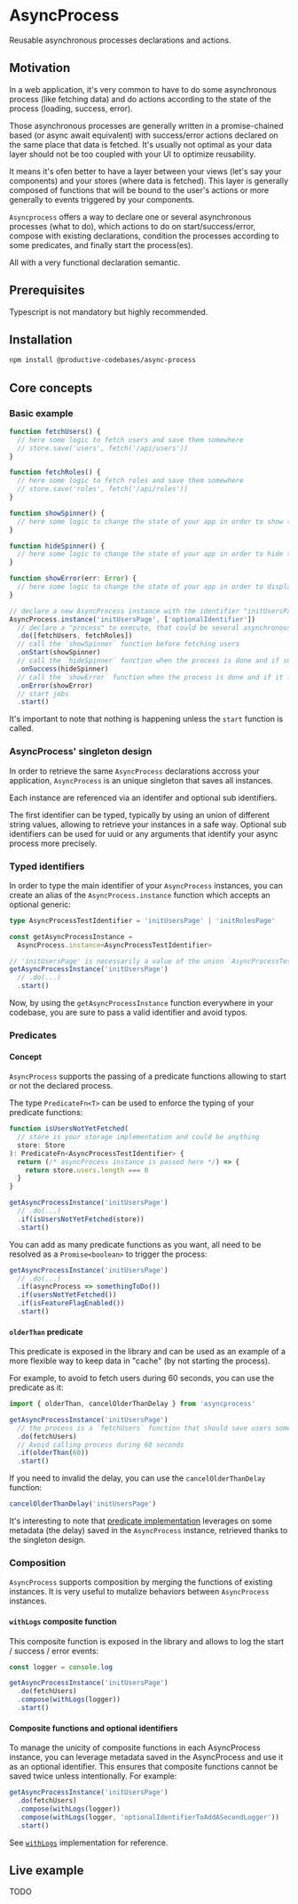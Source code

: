 # AsyncProcess

Reusable asynchronous processes declarations and actions.

## Motivation

In a web application, it's very common to have to do some asynchronous process (like fetching data) and do actions according to the state of the process (loading, success, error).

Those asynchronous processes are generally written in a promise-chained based (or async await equivalent) with success/error actions declared on the same place that data is fetched. It's usually not optimal as your data layer should not be too coupled with your UI to optimize reusability.

It means it's ofen better to have a layer between your views (let's say your components) and your stores (where data is fetched). This layer is generally composed of functions that will be bound to the user's actions or more generally to events triggered by your components.

`Asyncprocess` offers a way to declare one or several asynchronous processes (what to do), which actions to do on start/success/error, compose with existing declarations, condition the processes according to some predicates, and finally start the process(es).

All with a very functional declaration semantic.

## Prerequisites

Typescript is not mandatory but highly recommended.

## Installation

```bash
npm install @productive-codebases/async-process
```

## Core concepts

### Basic example

```ts
function fetchUsers() {
  // here some logic to fetch users and save them somewhere
  // store.save('users', fetch('/api/users'))
}

function fetchRoles() {
  // here some logic to fetch roles and save them somewhere
  // store.save('roles', fetch('/api/roles'))
}

function showSpinner() {
  // here some logic to change the state of your app in order to show the spinner
}

function hideSpinner() {
  // here some logic to change the state of your app in order to hide the spinner
}

function showError(err: Error) {
  // here some logic to change the state of your app in order to display the error
}

// declare a new AsyncProcess instance with the identifier "initUsersPage"
AsyncProcess.instance('initUsersPage', ['optionalIdentifier'])
  // declare a "process" to execute, that could be several asynchronous task(s), here fetch users and roles
  .do([fetchUsers, fetchRoles])
  // call the `showSpinner` function before fetching users
  .onStart(showSpinner)
  // call the `hideSpinner` function when the process is done and if successful
  .onSuccess(hideSpinner)
  // call the `showError` function when the process is done and if it fails
  .onError(showError)
  // start jobs
  .start()
```

It's important to note that nothing is happening unless the `start` function is called.

### AsyncProcess' singleton design

In order to retrieve the same `AsyncProcess` declarations accross your application, `AsyncProcess` is an unique singleton that saves all instances.

Each instance are referenced via an identifer and optional sub identifiers.

The first identifier can be typed, typically by using an union of different string values, allowing to retrieve your instances in a safe way. Optional sub identifiers can be used for uuid or any arguments that identify your async process more precisely.

### Typed identifiers

In order to type the main identifier of your `AsyncProcess` instances, you can create an alias of the `AsyncProcess.instance` function which accepts an optional generic:

```ts
type AsyncProcessTestIdentifier = 'initUsersPage' | 'initRolesPage'

const getAsyncProcessInstance =
  AsyncProcess.instance<AsyncProcessTestIdentifier>

// 'initUsersPage' is necessarily a value of the union `AsyncProcessTestIdentifier`
getAsyncProcessInstance('initUsersPage')
  // .do(...)
  .start()
```

Now, by using the `getAsyncProcessInstance` function everywhere in your codebase, you are sure to pass a valid identifier and avoid typos.

### Predicates

#### Concept

`AsyncProcess` supports the passing of a predicate functions allowing to start or not the declared process.

The type `PredicateFn<T>` can be used to enforce the typing of your predicate functions:

```ts
function isUsersNotYetFetched(
  // store is your storage implementation and could be anything
  store: Store
): PredicateFn<AsyncProcessTestIdentifier> {
  return (/* asyncProcess instance is passed here */) => {
    return store.users.length === 0
  }
}

getAsyncProcessInstance('initUsersPage')
  // .do(...)
  .if(isUsersNotYetFetched(store))
  .start()
```

You can add as many predicate functions as you want, all need to be resolved as a `Promise<boolean>` to trigger the process:

```ts
getAsyncProcessInstance('initUsersPage')
  // .do(...)
  .if(asyncProcess => somethingToDo())
  .if(usersNotYetFetched())
  .if(isFeatureFlagEnabled())
  .start()
```

#### `olderThan` predicate

This predicate is exposed in the library and can be used as an example of a more flexible way to keep data in "cache" (by not starting the process).

For example, to avoid to fetch users during 60 seconds, you can use the predicate as it:

```ts
import { olderThan, cancelOlderThanDelay } from 'asyncprocess'

getAsyncProcessInstance('initUsersPage')
  // the process is a `fetchUsers` function that should save users somewhere in a store
  .do(fetchUsers)
  // Avoid calling process during 60 seconds
  .if(olderThan(60))
  .start()
```

If you need to invalid the delay, you can use the `cancelOlderThanDelay` function:

```ts
cancelOlderThanDelay('initUsersPage')
```

It's interesting to note that [predicate implementation](./src/AsyncProcess/predicates/olderThan.ts) leverages on some metadata (the delay) saved in the `AsyncProcess` instance, retrieved thanks to the singleton design.

### Composition

`AsyncProcess` supports composition by merging the functions of existing instances. It is very useful to mutalize behaviors between `AsyncProcess` instances.

#### `withLogs` composite function

This composite function is exposed in the library and allows to log the start / success / error events:

```ts
const logger = console.log

getAsyncProcessInstance('initUsersPage')
  .do(fetchUsers)
  .compose(withLogs(logger))
  .start()
```

#### Composite functions and optional identifiers

To manage the unicity of composite functions in each AsyncProcess instance, you can leverage metadata saved in the AsyncProcess and use it as an optional identifier. This ensures that composite functions cannot be saved twice unless intentionally. For example:

```ts
getAsyncProcessInstance('initUsersPage')
  .do(fetchUsers)
  .compose(withLogs(logger))
  .compose(withLogs(logger, 'optionalIdentifierToAddASecondLogger'))
  .start()
```

See [`withLogs`](https://github.com/productive-codebases/async-process/blob/main/src/AsyncProcess/composers/withLogs.ts) implementation for reference.

## Live example

TODO
